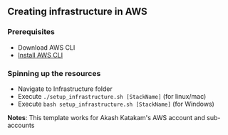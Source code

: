 ## Creating infrastructure in AWS

### Prerequisites
- Download AWS CLI
- [Install AWS CLI](https://docs.aws.amazon.com/cli/latest/userguide/install-linux.html) 

### Spinning up the resources
- Navigate to Infrastructure folder 
- Execute `./setup_infrastructure.sh [StackName]` (for linux/mac)
- Execute `bash setup_infrastructure.sh [StackName]` (for Windows) 

**Notes**: This template works for Akash Katakam's AWS account and sub-accounts